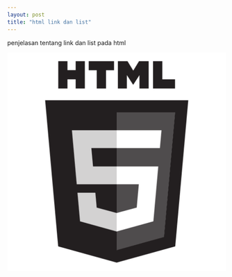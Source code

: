 ```yaml
---
layout: post
title: "html link dan list"
---
```


penjelasan tentang link dan list pada html

![html link dan list](/assets/images/logo.png)